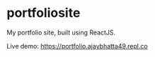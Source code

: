 # portfoliosite
My portfolio site, built using ReactJS.

Live demo: https://portfolio.ajaybhatta49.repl.co
